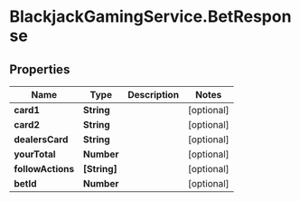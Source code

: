 # BlackjackGamingService.BetResponse

## Properties

Name | Type | Description | Notes
------------ | ------------- | ------------- | -------------
**card1** | **String** |  | [optional] 
**card2** | **String** |  | [optional] 
**dealersCard** | **String** |  | [optional] 
**yourTotal** | **Number** |  | [optional] 
**followActions** | **[String]** |  | [optional] 
**betId** | **Number** |  | [optional] 


